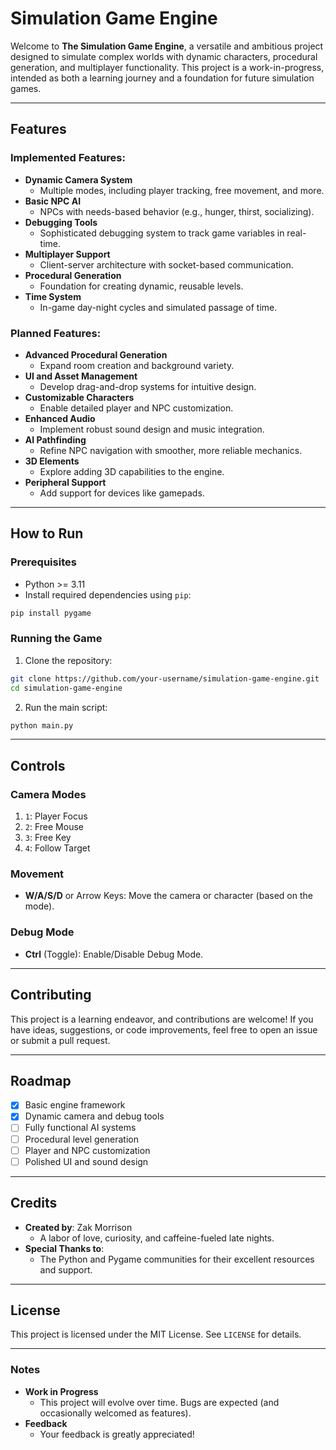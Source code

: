 # Simulation Game Engine

Welcome to **The Simulation Game Engine**, a versatile and ambitious project designed to simulate complex worlds with dynamic characters, procedural generation, and multiplayer functionality. This project is a work-in-progress, intended as both a learning journey and a foundation for future simulation games.

---

## Features

### Implemented Features:
- **Dynamic Camera System**
  - Multiple modes, including player tracking, free movement, and more.
- **Basic NPC AI**
  - NPCs with needs-based behavior (e.g., hunger, thirst, socializing).
- **Debugging Tools**
  - Sophisticated debugging system to track game variables in real-time.
- **Multiplayer Support**
  - Client-server architecture with socket-based communication.
- **Procedural Generation**
  - Foundation for creating dynamic, reusable levels.
- **Time System**
  - In-game day-night cycles and simulated passage of time.

### Planned Features:
- **Advanced Procedural Generation**
  - Expand room creation and background variety.
- **UI and Asset Management**
  - Develop drag-and-drop systems for intuitive design.
- **Customizable Characters**
  - Enable detailed player and NPC customization.
- **Enhanced Audio**
  - Implement robust sound design and music integration.
- **AI Pathfinding**
  - Refine NPC navigation with smoother, more reliable mechanics.
- **3D Elements**
  - Explore adding 3D capabilities to the engine.
- **Peripheral Support**
  - Add support for devices like gamepads.

---

## How to Run

### Prerequisites
- Python >= 3.11
- Install required dependencies using `pip`:

```bash
pip install pygame
```

### Running the Game
1. Clone the repository:

```bash
git clone https://github.com/your-username/simulation-game-engine.git
cd simulation-game-engine
```

2. Run the main script:

```bash
python main.py
```

---

## Controls

### Camera Modes
1. `1`: Player Focus
2. `2`: Free Mouse
3. `3`: Free Key
4. `4`: Follow Target

### Movement
- **W/A/S/D** or Arrow Keys: Move the camera or character (based on the mode).

### Debug Mode
- **Ctrl** (Toggle): Enable/Disable Debug Mode.

---

## Contributing
This project is a learning endeavor, and contributions are welcome! If you have ideas, suggestions, or code improvements, feel free to open an issue or submit a pull request.

---

## Roadmap
- [x] Basic engine framework
- [x] Dynamic camera and debug tools
- [ ] Fully functional AI systems
- [ ] Procedural level generation
- [ ] Player and NPC customization
- [ ] Polished UI and sound design

---

## Credits
- **Created by**: Zak Morrison
  - A labor of love, curiosity, and caffeine-fueled late nights.
- **Special Thanks to**:
  - The Python and Pygame communities for their excellent resources and support.

---

## License
This project is licensed under the MIT License. See `LICENSE` for details.

---

### Notes
- **Work in Progress**
  - This project will evolve over time. Bugs are expected (and occasionally welcomed as features).
- **Feedback**
  - Your feedback is greatly appreciated!

